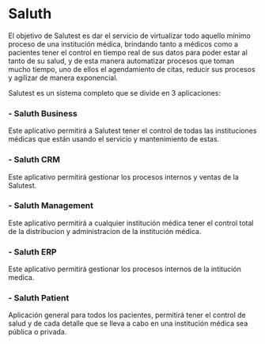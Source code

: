 # Saluth

El objetivo de Salutest es dar el servicio de virtualizar todo aquello mínimo proceso de una institución médica, brindando tanto a médicos como a pacientes tener el control en tiempo real de sus datos para poder estar al tanto de su salud, y de esta manera automatizar procesos que toman mucho tiempo, uno de ellos el agendamiento de citas, reducir sus procesos y agilizar de manera exponencial.

Salutest es un sistema completo que se divide en 3 aplicaciones:

  ### - Saluth Business
  Este aplicativo permitirá a Salutest tener el control de todas las instituciones médicas que están usando el servicio y mantenimiento de estas.
  
  ### - Saluth CRM
  Este aplicativo permitirá gestionar los procesos internos y ventas de la Salutest.

  ### - Saluth Management
  Este aplicativo permitirá a cualquier institución médica tener el control total de la distribucion y administracion de la institución médica.
  
  ### - Saluth ERP
  Este aplicativo permitirá gestionar los procesos internos de la intitución medica.
        
  ### - Saluth Patient
  Aplicación general para todos los pacientes, permitirá tener el control de salud y de cada detalle que se lleva a cabo en una institución médica sea pública o           privada.
